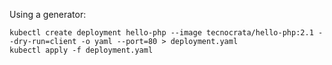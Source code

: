 Using a generator:

```
kubectl create deployment hello-php --image tecnocrata/hello-php:2.1 --dry-run=client -o yaml --port=80 > deployment.yaml
kubectl apply -f deployment.yaml
```
